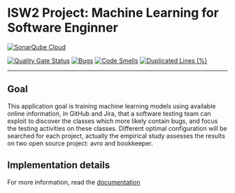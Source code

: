 # ISW2 Project: Machine Learning for Software Enginner

[![SonarQube Cloud](https://sonarcloud.io/images/project_badges/sonarcloud-light.svg)](https://sonarcloud.io/summary/new_code?id=AlessandroFinocchi_ISW2_Metrics_Proj)

[![Quality Gate Status](https://sonarcloud.io/api/project_badges/measure?project=AlessandroFinocchi_ISW2_Metrics_Proj&metric=alert_status)](https://sonarcloud.io/summary/new_code?id=AlessandroFinocchi_ISW2_Metrics_Proj)
[![Bugs](https://sonarcloud.io/api/project_badges/measure?project=AlessandroFinocchi_ISW2_Metrics_Proj&metric=bugs)](https://sonarcloud.io/summary/new_code?id=AlessandroFinocchi_ISW2_Metrics_Proj)
[![Code Smells](https://sonarcloud.io/api/project_badges/measure?project=AlessandroFinocchi_ISW2_Metrics_Proj&metric=code_smells)](https://sonarcloud.io/summary/new_code?id=AlessandroFinocchi_ISW2_Metrics_Proj)
[![Duplicated Lines (%)](https://sonarcloud.io/api/project_badges/measure?project=AlessandroFinocchi_ISW2_Metrics_Proj&metric=duplicated_lines_density)](https://sonarcloud.io/summary/new_code?id=AlessandroFinocchi_ISW2_Metrics_Proj)

---
## Goal
This application goal is training machine learning models using available online information, in GitHub and Jira, 
that a software testing team can exploit to discover the classes which more likely contain bugs, and focus the testing 
activities on these classes. Different optimal configuration will be searched for each project, actually the empirical
study assesses the results on two open source project: avro and bookkeeper.

## Implementation details
For more information, read the [documentation](docs/remarks.md)
